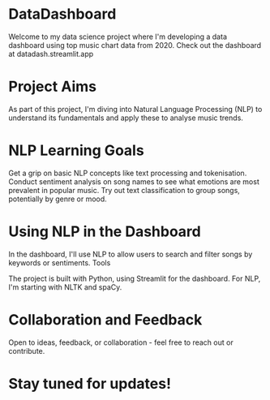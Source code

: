 # DataDashboard
Welcome to my data science project where I'm developing a data dashboard using top music chart data from 2020.
Check out the dashboard at datadash.streamlit.app

# Project Aims
As part of this project, I'm diving into Natural Language Processing (NLP) to understand its fundamentals and apply these to analyse music trends.

# NLP Learning Goals
Get a grip on basic NLP concepts like text processing and tokenisation.
Conduct sentiment analysis on song names to see what emotions are most prevalent in popular music.
Try out text classification to group songs, potentially by genre or mood.

# Using NLP in the Dashboard
In the dashboard, I'll use NLP to allow users to search and filter songs by keywords or sentiments.
Tools

The project is built with Python, using Streamlit for the dashboard. For NLP, I'm starting with NLTK and spaCy.

# Collaboration and Feedback
Open to ideas, feedback, or collaboration - feel free to reach out or contribute.

# Stay tuned for updates!